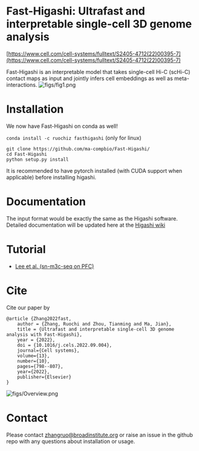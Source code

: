 # Fast-Higashi: Ultrafast and interpretable single-cell 3D genome analysis
[https://www.cell.com/cell-systems/fulltext/S2405-4712(22)00395-7](https://www.cell.com/cell-systems/fulltext/S2405-4712(22)00395-7)

Fast-Higashi is an interpretable model that takes single-cell Hi-C (scHi-C) contact maps as input and jointly infers cell embeddings as well as meta-interactions.
![figs/fig1.png](https://github.com/ma-compbio/Fast-Higashi/blob/main/figs/fig1.png)
# Installation

We now have Fast-Higashi on conda as well!

`conda install -c ruochiz fasthigashi` (only for linux)

```{bash}
git clone https://github.com/ma-compbio/Fast-Higashi/
cd Fast-Higashi
python setup.py install
```

It is recommended to have pytorch installed (with CUDA support when applicable) before installing higashi.

# Documentation
The input format would be exactly the same as the Higashi software. 
Detailed documentation will be updated here at the [Higashi wiki](https://github.com/ma-compbio/Higashi/wiki/Fast-Higashi-Usage)

# Tutorial
- [Lee et al. (sn-m3c-seq on PFC)](https://github.com/ma-compbio/Fast-Higashi/blob/main/PFC%20tutorial.ipynb)

# Cite

Cite our paper by

```
@article {Zhang2022fast,
	author = {Zhang, Ruochi and Zhou, Tianming and Ma, Jian},
	title = {Ultrafast and interpretable single-cell 3D genome analysis with Fast-Higashi},
	year = {2022},
	doi = {10.1016/j.cels.2022.09.004},
	journal={Cell systems},
  	volume={13},
  	number={10},
  	pages={798--807},
  	year={2022},
  	publisher={Elsevier}
}
```

![figs/Overview.png](https://github.com/ma-compbio/Fast-Higashi/blob/main/figs/higashi_cellsystems.png)



# Contact

Please contact zhangruo@broadinstitute.org or raise an issue in the github repo with any questions about installation or usage. 

